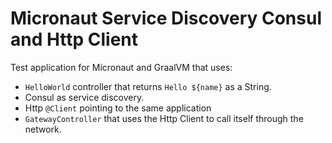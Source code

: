 # Micronaut Service Discovery Consul and Http Client #

Test application for Micronaut and GraalVM that uses:

- `HelloWorld` controller that returns `Hello ${name}` as a String.
- Consul as service discovery.
- Http `@Client` pointing to the same application
- `GatewayController` that uses the Http Client to call itself through the network.
